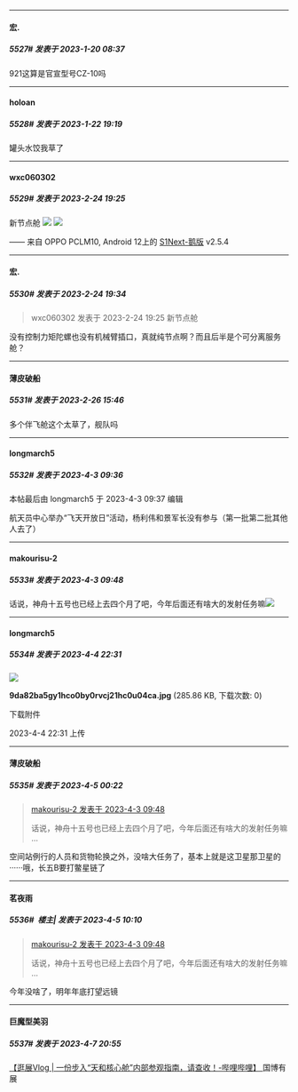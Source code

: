 

*****

####  宏.  
##### 5527#       发表于 2023-1-20 08:37

921这算是官宣型号CZ-10吗



*****

####  holoan  
##### 5528#       发表于 2023-1-22 19:19

罐头水饺我草了

*****

####  wxc060302  
##### 5529#       发表于 2023-2-24 19:25

新节点舱
<img src="https://p.sda1.dev/10/5d668e719dc0ce93d3a2a80cd2ec7d65/CMP_20230224192449293.jpg" referrerpolicy="no-referrer">
<img src="https://p.sda1.dev/10/6a292c9cfd8c866bd1050387f1fccfaf/CMP_20230224192449380.jpg" referrerpolicy="no-referrer">

—— 来自 OPPO PCLM10, Android 12上的 [S1Next-鹅版](https://github.com/ykrank/S1-Next/releases) v2.5.4


*****

####  宏.  
##### 5530#       发表于 2023-2-24 19:34

<blockquote>wxc060302 发表于 2023-2-24 19:25
新节点舱

</blockquote>
没有控制力矩陀螺也没有机械臂插口，真就纯节点啊？而且后半是个可分离服务舱？


*****

####  薄皮破船  
##### 5531#       发表于 2023-2-26 15:46

多个伴飞舱这个太草了，舰队吗

*****

####  longmarch5  
##### 5532#       发表于 2023-4-3 09:36

 本帖最后由 longmarch5 于 2023-4-3 09:37 编辑 

航天员中心举办“飞天开放日”活动，杨利伟和景军长没有参与（第一批第二批其他人去了）


*****

####  makourisu-2  
##### 5533#       发表于 2023-4-3 09:48

话说，神舟十五号也已经上去四个月了吧，今年后面还有啥大的发射任务嘛<img src="https://static.saraba1st.com/image/smiley/face2017/009.gif" referrerpolicy="no-referrer">


*****

####  longmarch5  
##### 5534#       发表于 2023-4-4 22:31

<img src="https://img.saraba1st.com/forum/202304/04/223131nh4zv0r38mmv3vy8.jpg" referrerpolicy="no-referrer">

<strong>9da82ba5gy1hco0by0rvcj21hc0u04ca.jpg</strong> (285.86 KB, 下载次数: 0)

下载附件

2023-4-4 22:31 上传


*****

####  薄皮破船  
##### 5535#       发表于 2023-4-5 00:22

<blockquote><a href="httphttps://bbs.saraba1st.com/2b/forum.php?mod=redirect&amp;goto=findpost&amp;pid=60314099&amp;ptid=2001539" target="_blank">makourisu-2 发表于 2023-4-3 09:48</a>

话说，神舟十五号也已经上去四个月了吧，今年后面还有啥大的发射任务嘛 ...</blockquote>
空间站例行的人员和货物轮换之外，没啥大任务了，基本上就是这卫星那卫星的······哦，长五B要打鳖星链了


*****

####  茗夜雨  
##### 5536#         楼主| 发表于 2023-4-5 10:10

<blockquote><a href="httphttps://bbs.saraba1st.com/2b/forum.php?mod=redirect&amp;goto=findpost&amp;pid=60314099&amp;ptid=2001539" target="_blank">makourisu-2 发表于 2023-4-3 09:48</a>

话说，神舟十五号也已经上去四个月了吧，今年后面还有啥大的发射任务嘛 ...</blockquote>
今年没啥了，明年年底打望远镜


*****

####  巨魔型美羽  
##### 5537#       发表于 2023-4-7 20:55

[【逛展Vlog | 一份步入“天和核心舱”内部参观指南，请查收！-哔哩哔哩】 ](https://b23.tv/lrhgp3Q)
国博有展

